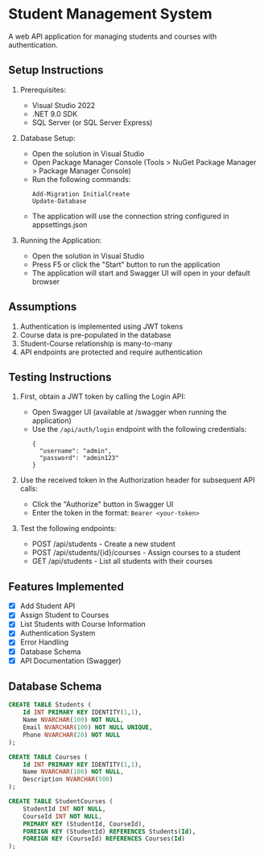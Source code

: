 # Student Management System

A web API application for managing students and courses with authentication.

## Setup Instructions

1. Prerequisites:
   - Visual Studio 2022
   - .NET 9.0 SDK
   - SQL Server (or SQL Server Express)

2. Database Setup:
   - Open the solution in Visual Studio
   - Open Package Manager Console (Tools > NuGet Package Manager > Package Manager Console)
   - Run the following commands:
     ```
     Add-Migration InitialCreate
     Update-Database
     ```
   - The application will use the connection string configured in appsettings.json

3. Running the Application:
   - Open the solution in Visual Studio
   - Press F5 or click the "Start" button to run the application
   - The application will start and Swagger UI will open in your default browser

## Assumptions

1. Authentication is implemented using JWT tokens
2. Course data is pre-populated in the database
3. Student-Course relationship is many-to-many
4. API endpoints are protected and require authentication

## Testing Instructions

1. First, obtain a JWT token by calling the Login API:
   - Open Swagger UI (available at /swagger when running the application)
   - Use the `/api/auth/login` endpoint with the following credentials:
     ```
     {
       "username": "admin",
       "password": "admin123"
     }
     ```

2. Use the received token in the Authorization header for subsequent API calls:
   - Click the "Authorize" button in Swagger UI
   - Enter the token in the format: `Bearer <your-token>`

3. Test the following endpoints:
   - POST /api/students - Create a new student
   - POST /api/students/{id}/courses - Assign courses to a student
   - GET /api/students - List all students with their courses

## Features Implemented

- [x] Add Student API
- [x] Assign Student to Courses
- [x] List Students with Course Information
- [x] Authentication System
- [x] Error Handling
- [x] Database Schema
- [x] API Documentation (Swagger)

## Database Schema

```sql
CREATE TABLE Students (
    Id INT PRIMARY KEY IDENTITY(1,1),
    Name NVARCHAR(100) NOT NULL,
    Email NVARCHAR(100) NOT NULL UNIQUE,
    Phone NVARCHAR(20) NOT NULL
);

CREATE TABLE Courses (
    Id INT PRIMARY KEY IDENTITY(1,1),
    Name NVARCHAR(100) NOT NULL,
    Description NVARCHAR(500)
);

CREATE TABLE StudentCourses (
    StudentId INT NOT NULL,
    CourseId INT NOT NULL,
    PRIMARY KEY (StudentId, CourseId),
    FOREIGN KEY (StudentId) REFERENCES Students(Id),
    FOREIGN KEY (CourseId) REFERENCES Courses(Id)
);
``` 
